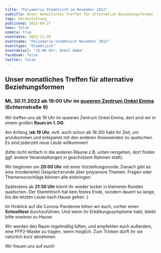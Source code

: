 ```yaml
---
title: "Polyamorie Stammtisch im November 2022"
subtitle: Unser monatliches Treffen für alternative Beziehungsformen
tags: Veranstaltung
published: 2022-09-27
news: false
nometa: true
eventdate: 2022-11-30
eventname: "Polyamorie-Stammtisch November 2022"
eventtype: "Stammtisch"
eventdetail: "19:00 Uhr, Onkel Emma"
facebook: false
twitter: false
---
```


## Unser monatliches Treffen für alternative Beziehungsformen

### Mi, 30.11.2022 ab 19:00 Uhr im [queeren Zentrum Onkel Emma](https://onkel-emma.org/) (Echternstraße 9)

Wir treffen uns ab 19 Uhr im queeren Zentrum Onkel Emma, dort sind wir in einem großen **Raum im 1. OG**.

Am Anfang (**ab 19 Uhr**, evtl. auch schon ab 18:30) habt ihr Zeit, um anzukommen und entspannt mit den anderen Anwesenden zu quatschen. Es sind jederzeit neue Leute willkommen!

(bitte nicht einfach in die anderen Räume z.B. unten reingehen, dort finden ggf. andere Veranstaltungen in geschützem Rahmen statt).

Wir beginnen um **20:00 Uhr** mit einer Vorstellungsrunde. Danach gibt es eine (moderierte) Gesprächsrunde über polyamore Themen. Fragen oder Themenvorschläge können alle einbringen. 

Spätestens ab **21:30 Uhr** könnt ihr wieder locker in kleineren Runden quatschen. Der Stammtisch hat kein festes Ende, sondern dauert so lange, bis die letzten Leute nach Hause gehen :)

Im Hinblick auf die Corona-Pandemie bitten wir euch, vorher einen **Schnelltest** durchzuführen. Und wenn ihr Erkältungssymptome habt, bleibt bitte sowieso zu Hause.

Wir werden den Raum regelmäßig lüften, und empfehlen euch außerdem, eine FFP2-Maske zu tragen, wenn möglich. Zum Trinken dürft ihr sie natürlich kurz abnehmen.

Wir freuen uns auf euch!